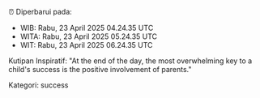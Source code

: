 ⏰ Diperbarui pada:
- WIB: Rabu, 23 April 2025 04.24.35 UTC
- WITA: Rabu, 23 April 2025 05.24.35 UTC
- WIT: Rabu, 23 April 2025 06.24.35 UTC

Kutipan Inspiratif:
"At the end of the day, the most overwhelming key to a child's success is the positive involvement of parents."


Kategori: success

